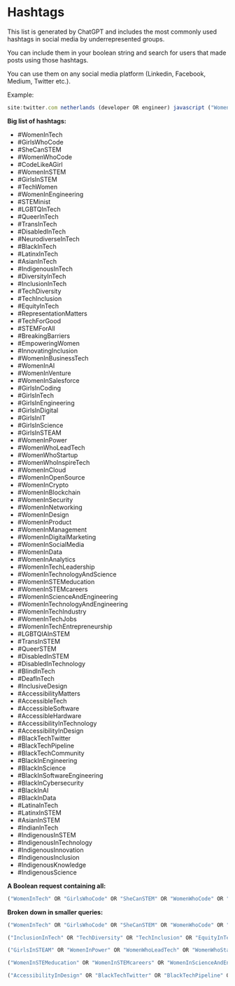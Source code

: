 # Hashtags

This list is generated by ChatGPT and includes the most commonly used hashtags in social media by underrepresented groups.

You can include them in your boolean string and search for users that made posts using those hashtags. 

You can use them on any social media platform (Linkedin, Facebook, Medium, Twitter etc.).

Example:

```jsx
site:twitter.com netherlands (developer OR engineer) javascript ("WomenInTech" OR "GirlsWhoCode" OR "SheCanSTEM" OR "WomenWhoCode" OR "CodeLikeAGirl" OR "WomenInSTEM" OR "GirlsInSTEM" OR "TechWomen" OR "WomenInEngineering" OR "STEMinist" OR "LGBTQInTech" OR "QueerInTech" OR "TransInTech" OR "DisabledInTech" OR "NeurodiverseInTech" OR "BlackInTech" OR "LatinxInTech" OR "AsianInTech" OR "IndigenousInTech" OR "DiversityInTech")
```

**Big list of hashtags:**
- #WomenInTech
- #GirlsWhoCode
- #SheCanSTEM
- #WomenWhoCode
- #CodeLikeAGirl
- #WomenInSTEM
- #GirlsInSTEM
- #TechWomen
- #WomenInEngineering
- #STEMinist
- #LGBTQInTech
- #QueerInTech
- #TransInTech
- #DisabledInTech
- #NeurodiverseInTech
- #BlackInTech
- #LatinxInTech
- #AsianInTech
- #IndigenousInTech
- #DiversityInTech
- #InclusionInTech
- #TechDiversity
- #TechInclusion
- #EquityInTech
- #RepresentationMatters
- #TechForGood
- #STEMForAll
- #BreakingBarriers
- #EmpoweringWomen
- #InnovatingInclusion
- #WomenInBusinessTech
- #WomenInAI
- #WomenInVenture
- #WomenInSalesforce
- #GirlsInCoding
- #GirlsInTech
- #GirlsInEngineering
- #GirlsInDigital
- #GirlsInIT
- #GirlsInScience
- #GirlsInSTEAM
- #WomenInPower
- #WomenWhoLeadTech
- #WomenWhoStartup
- #WomenWhoInspireTech
- #WomenInCloud
- #WomenInOpenSource
- #WomenInCrypto
- #WomenInBlockchain
- #WomenInSecurity
- #WomenInNetworking
- #WomenInDesign
- #WomenInProduct
- #WomenInManagement
- #WomenInDigitalMarketing
- #WomenInSocialMedia
- #WomenInData
- #WomenInAnalytics
- #WomenInTechLeadership
- #WomenInTechnologyAndScience
- #WomenInSTEMeducation
- #WomenInSTEMcareers
- #WomenInScienceAndEngineering
- #WomenInTechnologyAndEngineering
- #WomenInTechIndustry
- #WomenInTechJobs
- #WomenInTechEntrepreneurship
- #LGBTQIAInSTEM
- #TransInSTEM
- #QueerSTEM
- #DisabledInSTEM
- #DisabledInTechnology
- #BlindInTech
- #DeafInTech
- #InclusiveDesign
- #AccessibilityMatters
- #AccessibleTech
- #AccessibleSoftware
- #AccessibleHardware
- #AccessibilityInTechnology
- #AccessibilityInDesign
- #BlackTechTwitter
- #BlackTechPipeline
- #BlackTechCommunity
- #BlackInEngineering
- #BlackInScience
- #BlackInSoftwareEngineering
- #BlackInCybersecurity
- #BlackInAI
- #BlackInData
- #LatinaInTech
- #LatinxInSTEM
- #AsianInSTEM
- #IndianInTech
- #IndigenousInSTEM
- #IndigenousInTechnology
- #IndigenousInnovation
- #IndigenousInclusion
- #IndigenousKnowledge
- #IndigenousScience

**A Boolean request containing all:**

```jsx
("WomenInTech" OR "GirlsWhoCode" OR "SheCanSTEM" OR "WomenWhoCode" OR "CodeLikeAGirl" OR "WomenInSTEM" OR "GirlsInSTEM" OR "TechWomen" OR "WomenInEngineering" OR "STEMinist" OR "LGBTQInTech" OR "QueerInTech" OR "TransInTech" OR "DisabledInTech" OR "NeurodiverseInTech" OR "BlackInTech" OR "LatinxInTech" OR "AsianInTech" OR "IndigenousInTech" OR "DiversityInTech" OR "InclusionInTech" OR "TechDiversity" OR "TechInclusion" OR "EquityInTech" OR "RepresentationMatters" OR "TechForGood" OR "STEMForAll" OR "BreakingBarriers" OR "EmpoweringWomen" OR "InnovatingInclusion" OR "WomenInBusinessTech" OR "WomenInAI" OR "WomenInVenture" OR "WomenInSalesforce" OR "GirlsInCoding" OR "GirlsInTech" OR "GirlsInEngineering" OR "GirlsInDigital" OR "GirlsInIT" OR "GirlsInScience" OR "GirlsInSTEAM" OR "WomenInPower" OR "WomenWhoLeadTech" OR "WomenWhoStartup" OR "WomenWhoInspireTech" OR "WomenInCloud" OR "WomenInOpenSource" OR "WomenInCrypto" OR "WomenInBlockchain" OR "WomenInSecurity" OR "WomenInNetworking" OR "WomenInDesign" OR "WomenInProduct" OR "WomenInManagement" OR "WomenInDigitalMarketing" OR "WomenInSocialMedia" OR "WomenInData" OR "WomenInAnalytics" OR "WomenInTechLeadership" OR "WomenInTechnologyAndScience" OR "WomenInSTEMeducation" OR "WomenInSTEMcareers" OR "WomenInScienceAndEngineering" OR "WomenInTechnologyAndEngineering" OR "WomenInTechIndustry" OR "WomenInTechJobs" OR "WomenInTechEntrepreneurship" OR "LGBTQIAInSTEM" OR "TransInSTEM" OR "QueerSTEM" OR "DisabledInSTEM" OR "DisabledInTechnology" OR "BlindInTech" OR "DeafInTech" OR "InclusiveDesign" OR "AccessibilityMatters" OR "AccessibleTech" OR "AccessibleSoftware" OR "AccessibleHardware" OR "AccessibilityInTechnology" OR "AccessibilityInDesign" OR "BlackTechTwitter" OR "BlackTechPipeline" OR "BlackTechCommunity" OR "BlackInEngineering" OR "BlackInScience" OR "BlackInSoftwareEngineering" OR "BlackInCybersecurity" OR "BlackInAI" OR "BlackInData" OR "LatinaInTech" OR "LatinxInSTEM" OR "AsianInSTEM" OR "IndianInTech" OR "IndigenousInSTEM" OR "IndigenousInTechnology" OR "IndigenousInnovation" OR "IndigenousInclusion" OR "IndigenousKnowledge" OR "IndigenousScience”)
```

**Broken down in smaller queries:**

```jsx
("WomenInTech" OR "GirlsWhoCode" OR "SheCanSTEM" OR "WomenWhoCode" OR "CodeLikeAGirl" OR "WomenInSTEM" OR "GirlsInSTEM" OR "TechWomen" OR "WomenInEngineering" OR "STEMinist" OR "LGBTQInTech" OR "QueerInTech" OR "TransInTech" OR "DisabledInTech" OR "NeurodiverseInTech" OR "BlackInTech" OR "LatinxInTech" OR "AsianInTech" OR "IndigenousInTech" OR "DiversityInTech")
```

```jsx
("InclusionInTech" OR "TechDiversity" OR "TechInclusion" OR "EquityInTech" OR "RepresentationMatters" OR "TechForGood" OR "STEMForAll" OR "BreakingBarriers" OR "EmpoweringWomen" OR "InnovatingInclusion" OR "WomenInBusinessTech" OR "WomenInAI" OR "WomenInVenture" OR "WomenInSalesforce" OR "GirlsInCoding" OR "GirlsInTech" OR "GirlsInEngineering" OR "GirlsInDigital" OR "GirlsInIT" OR "GirlsInScience")
```

```jsx
("GirlsInSTEAM" OR "WomenInPower" OR "WomenWhoLeadTech" OR "WomenWhoStartup" OR "WomenWhoInspireTech" OR "WomenInCloud" OR "WomenInOpenSource" OR "WomenInCrypto" OR "WomenInBlockchain" OR "WomenInSecurity"OR "WomenInNetworking" OR "WomenInDesign" OR "WomenInProduct" OR "WomenInManagement" OR "WomenInDigitalMarketing" OR "WomenInSocialMedia" OR "WomenInData" OR "WomenInAnalytics" OR "WomenInTechLeadership" OR "WomenInTechnologyAndScience")
```

```jsx
("WomenInSTEMeducation" OR "WomenInSTEMcareers" OR "WomenInScienceAndEngineering" OR "WomenInTechnologyAndEngineering" OR "WomenInTechIndustry" OR "WomenInTechJobs" OR "WomenInTechEntrepreneurship" OR "LGBTQIAInSTEM" OR "TransInSTEM" OR "QueerSTEM" OR "DisabledInSTEM" OR "DisabledInTechnology" OR "BlindInTech" OR "DeafInTech" OR "InclusiveDesign" OR "AccessibilityMatters" OR "AccessibleTech" OR "AccessibleSoftware" OR "AccessibleHardware" OR "AccessibilityInTechnology")
```

```jsx
("AccessibilityInDesign" OR "BlackTechTwitter" OR "BlackTechPipeline" OR "BlackTechCommunity" OR "BlackInEngineering" OR "BlackInScience" OR "BlackInSoftwareEngineering" OR "BlackInCybersecurity" OR "BlackInAI" OR "BlackInData" OR "LatinaInTech" OR "LatinxInSTEM" OR "AsianInSTEM" OR "IndianInTech" OR "IndigenousInSTEM" OR "IndigenousInTechnology" OR "IndigenousInnovation" OR "IndigenousInclusion" OR "IndigenousKnowledge" OR "IndigenousScience")
```
